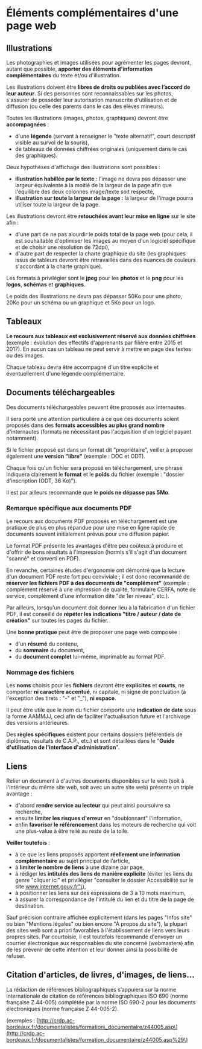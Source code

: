 # Éléments complémentaires d'une page web

## Illustrations

Les photographies et images utilisées pour agrémenter les pages devront, autant que possible, **apporter des éléments d'information complémentaires** du texte et/ou d'illustration.

Les illustrations doivent être **libres de droits ou publiées avec l’accord de leur auteur**. Si des personnes sont reconnaissables sur les photos, s'assurer de posséder leur autorisation manuscrite d'utilisation et de diffusion \(ou celle des parents dans le cas des élèves mineurs\).

Toutes les illustrations \(images, photos, graphiques\) devront être **accompagnées** :

* d'une **légende** \(servant à renseigner le "texte alternatif", court descriptif visible au survol de la souris\),
* de tableaux de données chiffrées originales \(uniquement dans le cas des graphiques\).

Deux hypothèses d'affichage des illustrations sont possibles :

* **illustration habillée par le texte** : l'image ne devra pas dépasser une largeur équivalente à la moitié de la largeur de la page afin que l'équilibre des deux colonnes image/texte soit respecté,
* **illustration sur toute la largeur de la page :** la largeur de l'image pourra utiliser toute la largeur de la page.

Les illustrations devront être **retouchées avant leur mise en ligne** sur le site afin :

* d'une part de ne pas alourdir le poids total de la page web \(pour cela, il est souhaitable d'optimiser les images au moyen d'un logiciel spécifique et de choisir une résolution de 72dpi\),
* d'autre part de respecter la charte graphique du site \(les graphiques issus de tableurs devront être retravaillés dans des nuances de couleurs s'accordant à la charte graphique\).

Les formats à privilégier sont le **jpeg** pour les **photos** et le **png** pour les **logos**, **schémas** et **graphiques**.

Le poids des illustrations ne devra pas dépasser 50Ko pour une photo, 20Ko pour un schéma ou un graphique et 5Ko pour un logo.

## Tableaux

**Le recours aux tableaux est exclusivement réservé aux données chiffrées** \(exemple : évolution des effectifs d'apprenants par filière entre 2015 et 2017\). En aucun cas un tableau ne peut servir à mettre en page des textes ou des images.

Chaque tableau devra être accompagné d'un titre explicite et éventuellement d'une légende complémentaire.

## Documents téléchargeables

Des documents téléchargeables peuvent être proposés aux internautes.

Il sera porté une attention particulière à ce que ces documents soient proposés dans des **formats accessibles au plus grand nombre** d'internautes \(formats ne nécessitant pas l'acquisition d'un logiciel payant notamment\).

Si le fichier proposé est dans un format dit "propriétaire", veiller à proposer également une **version "libre"** \(exemple : DOC et ODT\).

Chaque fois qu'un fichier sera proposé en téléchargement, une phrase indiquera clairement le **format** et le **poids** du fichier \(exemple : "dossier d'inscription \(ODT, 36 Ko\)"\).

Il est par ailleurs recommandé que le **poids ne dépasse pas 5Mo**.

### Remarque spécifique aux documents PDF

Le recours aux documents PDF proposés en téléchargement est une pratique de plus en plus répandue pour une mise en ligne rapide de documents souvent initialement prévus pour une diffusion papier.

Le format PDF présente les avantages d'être peu coûteux à produire et d'offrir de bons résultats à l'impression \(hormis s'il s'agit d'un document "scanné" et converti en PDF\).

En revanche, certaines études d'ergonomie ont démontré que la lecture d'un document PDF reste fort peu conviviale ; il est donc recommandé de **réserver les fichiers PDF à des documents de "complément"** \(exemple : complément réservé à une impression de qualité, formulaire CERFA, note de service, complément d'une information dite "de 1er niveau", etc.\).

Par ailleurs, lorsqu'un document doit donner lieu à la fabrication d'un fichier PDF, il est conseillé de **répéter les indications "titre / auteur / date de création"** sur toutes les pages du fichier.

Une **bonne pratique** peut être de proposer une page web composée :

* d'un **résumé** du contenu,
* du **sommaire** du document,
* du **document complet** lui-même, imprimable au format PDF.

### Nommage des fichiers

Les **noms** choisis pour les **fichiers** devront être **explicites** et **courts**, ne comporter **ni caractère accentué**, ni capitale, ni signe de ponctuation \(à l'exception des tirets : "-" et "\_"\), **ni espace**.

Il peut être utile que le nom du fichier comporte une **indication de date** sous la forme AAMMJJ, ceci afin de faciliter l'actualisation future et l'archivage des versions antérieures.

Des **règles spécifiques** existent pour certains dossiers \(référentiels de diplômes, résultats de C.A.P., etc.\) et sont détaillées dans le "**Guide d'utilisation de l'interface d'administration**".

## Liens

Relier un document à d'autres documents disponibles sur le web \(soit à l'intérieur du même site web, soit avec un autre site web\) présente un triple avantage :

* d'abord **rendre service au lecteur** qui peut ainsi poursuivre sa recherche,
* ensuite **limiter les risques d'erreur** en "doublonnant" l'information,
* enfin **favoriser le référencement** dans les moteurs de recherche qui voit une plus-value à être relié au reste de la toile.

**Veiller toutefois** :

* à ce que les liens proposés apportent **réellement une information complémentaire** au sujet principal de l’article,
* à **limiter le nombre de liens** à une dizaine par page,
* à rédiger les **intitulés des liens de manière explicite** \(éviter les liens du genre "cliquer ici" et privilégier "consulter le dossier Accessibilité sur le site www.internet.gouv.fr"\),
* à positionner les liens sur des expressions de 3 à 10 mots maximum,
* à assurer la correspondance de l'intitulé du lien et du titre de la page de destination.

Sauf précision contraire affichée explicitement \(dans les pages "Infos site" ou bien "Mentions légales" ou bien encore "À propos du site"\), la plupart des sites web sont a priori favorables à l'établissement de liens vers leurs propres sites. Par courtoisie, il est toutefois recommandé d'envoyer un courrier électronique aux responsables du site concerné \(webmasters\) afin de les prévenir de cette intention et leur donner ainsi la possibilité de refuser.

## Citation d'articles, de livres, d'images, de liens…

La rédaction de références bibliographiques s’appuiera sur la norme internationale de citation de références bibliographiques ISO 690 \(norme française Z 44-005\) complétée par la norme ISO 690-2 pour les documents électroniques \(norme française Z 44-005-2\).

\(exemples : [http://crdp.ac-bordeaux.fr/documentalistes/formation\_documentaire/z44005.asp\](http://crdp.ac-bordeaux.fr/documentalistes/formation_documentaire/z44005.asp%29\)

